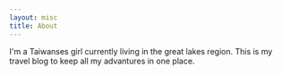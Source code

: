 ```yaml
---
layout: misc
title: About
---
```


I'm a Taiwanses girl currently living in the great lakes region.
This is my travel blog to keep all my advantures in one place. 


